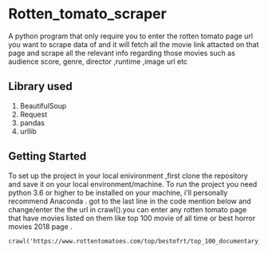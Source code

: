 # Rotten_tomato_scraper

A python program that only require you to enter the rotten tomato page url you want to scrape data of and it will fetch all the movie link attacted on that page and scrape all the relevant info regarding those movies such as audience score, genre, director ,runtime ,image url etc


## Library used
1. BeautifulSoup
2. Request
3. pandas
4. urllib




## Getting Started

To set up the project in your local enivironment ,first clone the repository and save it on your local environment/machine.
To run the project you need python 3.6 or higher to be installed on your machine, i'll personally recommend Anaconda .
got to the last line in the code mention below and change/enter the the url in crawl().you can enter any rotten tomato page that have movies listed on them like top 100 movie of all time or best horror movies 2018 page .
```
crawl('https://www.rottentomatoes.com/top/bestofrt/top_100_documentary_movies/')
```

